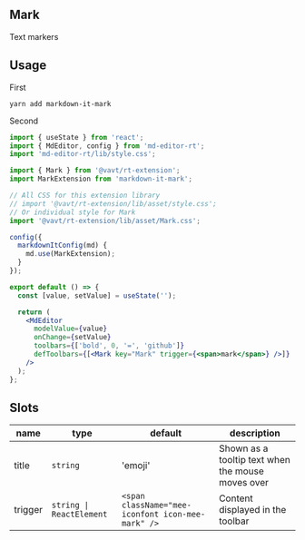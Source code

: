 ## Mark

Text markers

## Usage

First

```shell
yarn add markdown-it-mark
```

Second

```jsx
import { useState } from 'react';
import { MdEditor, config } from 'md-editor-rt';
import 'md-editor-rt/lib/style.css';

import { Mark } from '@vavt/rt-extension';
import MarkExtension from 'markdown-it-mark';

// All CSS for this extension library
// import '@vavt/rt-extension/lib/asset/style.css';
// Or individual style for Mark
import '@vavt/rt-extension/lib/asset/Mark.css';

config({
  markdownItConfig(md) {
    md.use(MarkExtension);
  }
});

export default () => {
  const [value, setValue] = useState('');

  return (
    <MdEditor
      modelValue={value}
      onChange={setValue}
      toolbars={['bold', 0, '=', 'github']}
      defToolbars={[<Mark key="Mark" trigger={<span>mark</span>} />]}
    />
  );
};
```

## Slots

| name | type | default | description |
| --- | --- | --- | --- |
| title | `string` | 'emoji' | Shown as a tooltip text when the mouse moves over |
| trigger | `string \| ReactElement` | `<span className="mee-iconfont icon-mee-mark" />` | Content displayed in the toolbar |
